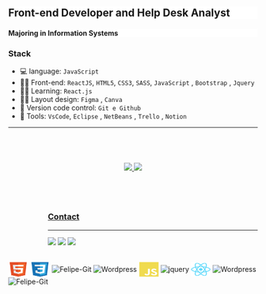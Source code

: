 

<h2 style="background: #fff"> Front-end Developer and Help Desk Analyst </h2>
<h4 style="background: #fff"> Majoring in Information Systems </h4>


### Stack

- 💻 language: `JavaScript`
- 👨‍💻 Front-end: `ReactJS`, `HTML5`, `CSS3`, `SASS`, `JavaScript` , `Bootstrap` , `Jquery` 
- 👨‍💻 Learning: `React.js`
- 💅🏼 Layout design: `Figma` , `Canva`
- 🔧 Version code control: `Git e Github`
- 🔨 Tools: `VsCode`, `Eclipse` , `NetBeans` , `Trello` , `Notion`


<hr/>

<div align="center">
</div>
  <br>
<div align="center" style="margin: 40px">
  <a href="https://github.com/FelipeGabriel7">
  <img height="180em" src="https://github-readme-stats.vercel.app/api?username=FelipeGabriel7&show_icons=true&theme=aura&include_all_commits=true&count_private=true"/>
  <img height="180em" src="https://github-readme-stats.vercel.app/api/top-langs/?username=FelipeGabriel7&layout=compact&langs_count=7&theme=aura"/>
    </br>
</div>
</div>
<br>
<div  align="start" style="margin-left: 80px"> 
  
  
  <h3> Contact </h3>
  <hr />

  <a href="https://www.instagram.com/gabrielfelipe02_" target="_blank"><img src="https://img.shields.io/badge/-Instagram-%23E4405F?style=for-the-badge&logo=instagram&logoColor=white" target="_blank"></a>
  <a href = "mailto:felipegabfd@gmail.com"><img src="https://img.shields.io/badge/-Gmail-%23333?style=for-the-badge&logo=gmail&logoColor=dark" target="_blank"></a>
  <a href="https://www.linkedin.com/in/felipe-gabriel-dev/" target="_blank"><img src="https://img.shields.io/badge/-LinkedIn-%230077B5?style=for-the-badge&logo=linkedin&logoColor=dark" target="_blank"></a> 
  </div>

<div align="start" style="display: inline_block"><br>
 <img align="center" alt="Felipe-HTML"  title="HTML"height="30" width="40" src="https://raw.githubusercontent.com/devicons/devicon/master/icons/html5/html5-original.svg">
  <img align="center" alt="Felipe-CSS"  title="CSS"height="30" width="40" src="https://raw.githubusercontent.com/devicons/devicon/master/icons/css3/css3-original.svg">
  <img align="center" alt="Felipe-Git" title="sass" height="30" width="40" src="https://cdn.jsdelivr.net/gh/devicons/devicon/icons/sass/sass-original.svg" />
   <img align="center" alt="Wordpress" title="bootstrap" height="35" width="48" src="https://cdn.jsdelivr.net/gh/devicons/devicon/icons/bootstrap/bootstrap-original.svg">
  <img align="center" alt="Felipe-JS"  title="Javascript" height="30" width="40" src="https://raw.githubusercontent.com/devicons/devicon/master/icons/javascript/javascript-plain.svg">
   <img align="center" alt="jquery" title="jquery" height="35" width="48" src="https://cdn.jsdelivr.net/gh/devicons/devicon/icons/jquery/jquery-original.svg">
  <img align="center" alt="Felipe-React"  title="React"height="30" width="40" src="https://raw.githubusercontent.com/devicons/devicon/master/icons/react/react-original.svg">
  <img align="center" alt="Wordpress" title="Wordpress" height="35" width="48" src="https://cdn.jsdelivr.net/gh/devicons/devicon/icons/wordpress/wordpress-plain.svg">
        <img align="center" alt="Felipe-Git" title="Git" height="30" width="40" src="https://cdn.jsdelivr.net/gh/devicons/devicon/icons/git/git-original.svg" />
        
</div>

